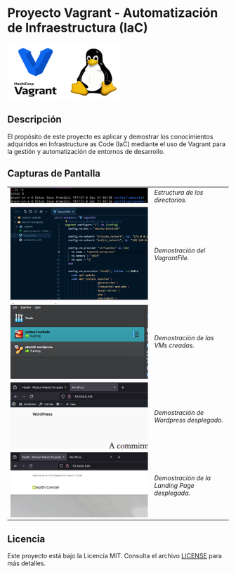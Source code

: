# Proyecto Vagrant - Automatización de Infraestructura (IaC)

<img src="./forReadme/vagrant-logo.svg" alt="Vagrant Logo" width="128px" height="128px">
<img src="./forReadme/linux-logo.png" alt="Linux Logo" width="128px" height="128px">

## Descripción

El propósito de este proyecto es aplicar y demostrar los conocimientos adquiridos en Infrastructure as Code (IaC) mediante el uso de Vagrant para la gestión y automatización de entornos de desarrollo.

## Capturas de Pantalla

|                          |                                   |
|--------------------------|-----------------------------------|
| ![Estructura de Directorios](./forReadme/directories.png)   | _Estructura de los directorios._ |
| ![VagrantFile](./forReadme/code-vagrantfile.png)            | _Demostración del VagrantFile._  |
| ![Máquinas Virtuales](./forReadme/vbox-machines.png)        | _Demostración de las VMs creadas._ |
| ![Wordpress Deployado](./forReadme/wordpress.png)           | _Demostración de Wordpress desplegado._ |
| ![Landing Page Deployada](./forReadme/web-site.png)         | _Demostración de la Landing Page desplegada._ |


## Licencia

Este proyecto está bajo la Licencia MIT. Consulta el archivo [LICENSE](./LICENSE) para más detalles.
